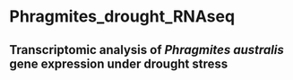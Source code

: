 # Phragmites_drought_RNAseq
## Transcriptomic analysis of _Phragmites australis_ gene expression under drought stress
